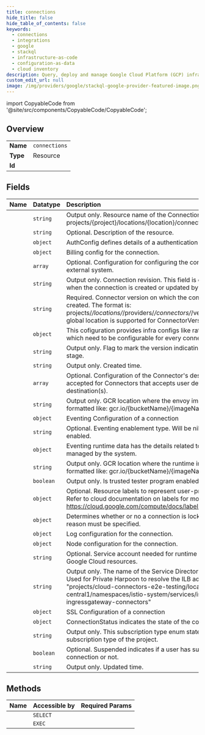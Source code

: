 ```yaml
---
title: connections
hide_title: false
hide_table_of_contents: false
keywords:
  - connections
  - integrations
  - google    
  - stackql
  - infrastructure-as-code
  - configuration-as-data
  - cloud inventory
description: Query, deploy and manage Google Cloud Platform (GCP) infrastructure and resources using SQL
custom_edit_url: null
image: /img/providers/google/stackql-google-provider-featured-image.png
---
```


import CopyableCode from '@site/src/components/CopyableCode/CopyableCode';




## Overview
<table><tbody>
<tr><td><b>Name</b></td><td><code>connections</code></td></tr>
<tr><td><b>Type</b></td><td>Resource</td></tr>
<tr><td><b>Id</b></td><td><CopyableCode code="google.integrations.connections" /></td></tr>
</tbody></table>

## Fields
| Name | Datatype | Description |
|:-----|:---------|:------------|
| <CopyableCode code="name" /> | `string` | Output only. Resource name of the Connection. Format: projects/&#123;project&#125;/locations/&#123;location&#125;/connections/&#123;connection&#125; |
| <CopyableCode code="description" /> | `string` | Optional. Description of the resource. |
| <CopyableCode code="authConfig" /> | `object` | AuthConfig defines details of a authentication type. |
| <CopyableCode code="billingConfig" /> | `object` | Billing config for the connection. |
| <CopyableCode code="configVariables" /> | `array` | Optional. Configuration for configuring the connection with an external system. |
| <CopyableCode code="connectionRevision" /> | `string` | Output only. Connection revision. This field is only updated when the connection is created or updated by User. |
| <CopyableCode code="connectorVersion" /> | `string` | Required. Connector version on which the connection is created. The format is: projects/*/locations/*/providers/*/connectors/*/versions/* Only global location is supported for ConnectorVersion resource. |
| <CopyableCode code="connectorVersionInfraConfig" /> | `object` | This cofiguration provides infra configs like rate limit threshold which need to be configurable for every connector version |
| <CopyableCode code="connectorVersionLaunchStage" /> | `string` | Output only. Flag to mark the version indicating the launch stage. |
| <CopyableCode code="createTime" /> | `string` | Output only. Created time. |
| <CopyableCode code="destinationConfigs" /> | `array` | Optional. Configuration of the Connector's destination. Only accepted for Connectors that accepts user defined destination(s). |
| <CopyableCode code="envoyImageLocation" /> | `string` | Output only. GCR location where the envoy image is stored. formatted like: gcr.io/&#123;bucketName&#125;/&#123;imageName&#125; |
| <CopyableCode code="eventingConfig" /> | `object` | Eventing Configuration of a connection |
| <CopyableCode code="eventingEnablementType" /> | `string` | Optional. Eventing enablement type. Will be nil if eventing is not enabled. |
| <CopyableCode code="eventingRuntimeData" /> | `object` | Eventing runtime data has the details related to eventing managed by the system. |
| <CopyableCode code="imageLocation" /> | `string` | Output only. GCR location where the runtime image is stored. formatted like: gcr.io/&#123;bucketName&#125;/&#123;imageName&#125; |
| <CopyableCode code="isTrustedTester" /> | `boolean` | Output only. Is trusted tester program enabled for the project. |
| <CopyableCode code="labels" /> | `object` | Optional. Resource labels to represent user-provided metadata. Refer to cloud documentation on labels for more details. https://cloud.google.com/compute/docs/labeling-resources |
| <CopyableCode code="lockConfig" /> | `object` | Determines whether or no a connection is locked. If locked, a reason must be specified. |
| <CopyableCode code="logConfig" /> | `object` | Log configuration for the connection. |
| <CopyableCode code="nodeConfig" /> | `object` | Node configuration for the connection. |
| <CopyableCode code="serviceAccount" /> | `string` | Optional. Service account needed for runtime plane to access Google Cloud resources. |
| <CopyableCode code="serviceDirectory" /> | `string` | Output only. The name of the Service Directory service name. Used for Private Harpoon to resolve the ILB address. e.g. "projects/cloud-connectors-e2e-testing/locations/us-central1/namespaces/istio-system/services/istio-ingressgateway-connectors" |
| <CopyableCode code="sslConfig" /> | `object` | SSL Configuration of a connection |
| <CopyableCode code="status" /> | `object` | ConnectionStatus indicates the state of the connection. |
| <CopyableCode code="subscriptionType" /> | `string` | Output only. This subscription type enum states the subscription type of the project. |
| <CopyableCode code="suspended" /> | `boolean` | Optional. Suspended indicates if a user has suspended a connection or not. |
| <CopyableCode code="updateTime" /> | `string` | Output only. Updated time. |
## Methods
| Name | Accessible by | Required Params |
|:-----|:--------------|:----------------|
| <CopyableCode code="projects_locations_connections_list" /> | `SELECT` | <CopyableCode code="locationsId, projectsId" /> |
| <CopyableCode code="_projects_locations_connections_list" /> | `EXEC` | <CopyableCode code="locationsId, projectsId" /> |
